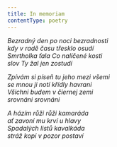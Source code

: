 ```yaml
---
title: In memoriam
contentType: poetry
---
```


<section>

_Bezradný den po noci bezradnosti  
kdy v radě času třesklo osudí  
Smrtholka ťala Co nalíčené kosti  
slov Ty žal jen zostudí_

</section>

<section>

_Zpívám si píseň tu jeho mezi všemi  
se mnou ji notí křídly havrani  
Všichni budem v čiernej zemi  
srovnáni srovnáni_

</section>

<section>

_A házím růži růži kamaráda  
ať zavoní mu krví u hlavy  
Spadalých listů kavalkáda  
stráž kopí v pozor postaví_

</section>
